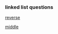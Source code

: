 <h3>linked list questions</h3>

<a href ="https://www.codingninjas.com/codestudio/problems/reverse-the-singly-linked-list_799897?source=youtube&campaign=Lovebabbarcodestudio_24thJan&utm_source=youtube&utm_medium=affiliate&utm_campaign=Lovebabbarcodestudio_24thJan&leftPanelTab=0">reverse</a>


<a href="https://www.youtube.com/redirect?event=video_description&redir_token=QUFFLUhqbS1sUjBpZnJ5YkRuMVgycFNjVzJ4alhqR1JHZ3xBQ3Jtc0tuTkJGQndUM2RoVlVQeDN0a0tQQzctMnlPMWQzU18tQVIzQjlzd0p6TG5RTktYZXFtdFlsR3F6VmNkdm1CRDhnMnhabV9XazRSOEFIZHZYTmdQSGRDalR6Rlkta2NoWHJmT0tSVHJta2tHLVEwRk5vNA&q=https%3A%2F%2Fbit.ly%2F3tRF3ga&v=vqS1nVQdCJM">middle</a>














